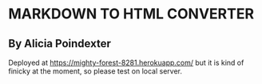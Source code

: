 # MARKDOWN TO HTML CONVERTER

## By Alicia Poindexter

Deployed at https://mighty-forest-8281.herokuapp.com/ but it is kind of finicky at the moment, so please test on local server.